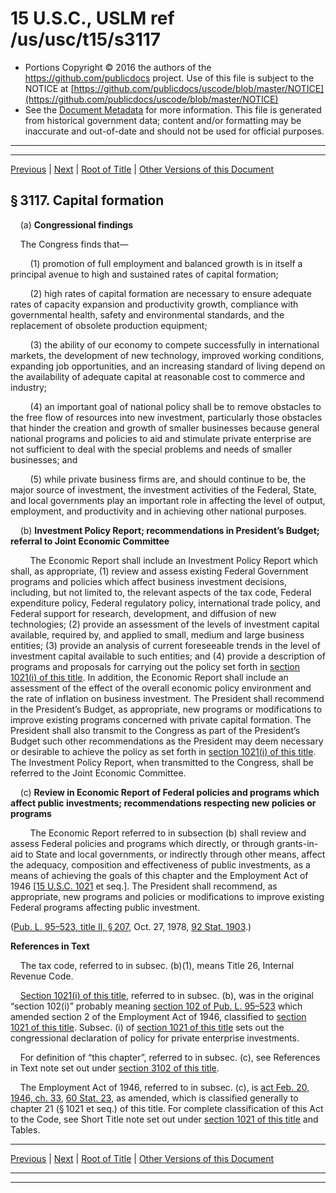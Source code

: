 ---
---

# 15 U.S.C., USLM ref /us/usc/t15/s3117

* Portions Copyright © 2016 the authors of the https://github.com/publicdocs project.
  Use of this file is subject to the NOTICE at [https://github.com/publicdocs/uscode/blob/master/NOTICE](https://github.com/publicdocs/uscode/blob/master/NOTICE)
* See the [Document Metadata](././../../../../..//README.md) for more information.
  This file is generated from historical government data; content and/or formatting may be inaccurate and out-of-date and should not be used for official purposes.

----------
----------

[Previous](./../../../../..//us/usc/t15/ch58/schI/m__us_usc_t15_s3116.md) | [Next](./../../../../..//us/usc/t15/ch58/schII/m__us_usc_t15_ch58_schII.md) | [Root of Title](./../../../../../) | [Other Versions of this Document](https://publicdocs.github.io/go/links?ns=uslm&ref=%2Fus%2Fusc%2Ft15%2Fs3117)

## § 3117. Capital formation

    (a) __Congressional findings__ 

    The Congress finds that—

        (1) promotion of full employment and balanced growth is in itself a principal avenue to high and sustained rates of capital formation;

        (2) high rates of capital formation are necessary to ensure adequate rates of capacity expansion and productivity growth, compliance with governmental health, safety and environmental standards, and the replacement of obsolete production equipment;

        (3) the ability of our economy to compete successfully in international markets, the development of new technology, improved working conditions, expanding job opportunities, and an increasing standard of living depend on the availability of adequate capital at reasonable cost to commerce and industry;

        (4) an important goal of national policy shall be to remove obstacles to the free flow of resources into new investment, particularly those obstacles that hinder the creation and growth of smaller businesses because general national programs and policies to aid and stimulate private enterprise are not sufficient to deal with the special problems and needs of smaller businesses; and

        (5) while private business firms are, and should continue to be, the major source of investment, the investment activities of the Federal, State, and local governments play an important role in affecting the level of output, employment, and productivity and in achieving other national purposes.

    (b) __Investment Policy Report; recommendations in President’s Budget; referral to Joint Economic Committee__ 

        The Economic Report shall include an Investment Policy Report which shall, as appropriate, (1) review and assess existing Federal Government programs and policies which affect business investment decisions, including, but not limited to, the relevant aspects of the tax code, Federal expenditure policy, Federal regulatory policy, international trade policy, and Federal support for research, development, and diffusion of new technologies; (2) provide an assessment of the levels of investment capital available, required by, and applied to small, medium and large business entities; (3) provide an analysis of current foreseeable trends in the level of investment capital available to such entities; and (4) provide a description of programs and proposals for carrying out the policy set forth in [section 1021(i) of this title][/us/usc/t15/s1021/i]. In addition, the Economic Report shall include an assessment of the effect of the overall economic policy environment and the rate of inflation on business investment. The President shall recommend in the President’s Budget, as appropriate, new programs or modifications to improve existing programs concerned with private capital formation. The President shall also transmit to the Congress as part of the President’s Budget such other recommendations as the President may deem necessary or desirable to achieve the policy as set forth in [section 1021(i) of this title][/us/usc/t15/s1021/i]. The Investment Policy Report, when transmitted to the Congress, shall be referred to the Joint Economic Committee.

    (c) __Review in Economic Report of Federal policies and programs which affect public investments; recommendations respecting new policies or programs__ 

        The Economic Report referred to in subsection (b) shall review and assess Federal policies and programs which directly, or through grants-in-aid to State and local governments, or indirectly through other means, affect the adequacy, composition and effectiveness of public investments, as a means of achieving the goals of this chapter and the Employment Act of 1946 \[[15 U.S.C. 1021][/us/usc/t15/s1021] et seq.\]. The President shall recommend, as appropriate, new programs and policies or modifications to improve existing Federal programs affecting public investment.

([Pub. L. 95–523, title II, § 207][/us/pl/95/523/s207], Oct. 27, 1978, [92 Stat. 1903][/us/stat/92/1903].)

 __References in Text__ 

    The tax code, referred to in subsec. (b)(1), means Title 26, Internal Revenue Code.

    [Section 1021(i) of this title][/us/usc/t15/s1021/i], referred to in subsec. (b), was in the original “section 102(i)” probably meaning [section 102 of Pub. L. 95–523][/us/pl/95/523/s102] which amended section 2 of the Employment Act of 1946, classified to [section 1021 of this title][/us/usc/t15/s1021]. Subsec. (i) of [section 1021 of this title][/us/usc/t15/s1021] sets out the congressional declaration of policy for private enterprise investments.

    For definition of “this chapter”, referred to in subsec. (c), see References in Text note set out under [section 3102 of this title][/us/usc/t15/s3102].

    The Employment Act of 1946, referred to in subsec. (c), is [act Feb. 20, 1946, ch. 33][/us/act/1946-02-20/ch33], [60 Stat. 23][/us/stat/60/23], as amended, which is classified generally to chapter 21 (§ 1021 et seq.) of this title. For complete classification of this Act to the Code, see Short Title note set out under [section 1021 of this title][/us/usc/t15/s1021] and Tables.

----------

[Previous](./../../../../..//us/usc/t15/ch58/schI/m__us_usc_t15_s3116.md) | [Next](./../../../../..//us/usc/t15/ch58/schII/m__us_usc_t15_ch58_schII.md) | [Root of Title](./../../../../../) | [Other Versions of this Document](https://publicdocs.github.io/go/links?ns=uslm&ref=%2Fus%2Fusc%2Ft15%2Fs3117)

----------
----------

[/us/usc/t15/s1021/i]: https://publicdocs.github.io/go/links?ns=uslm&ref=%2Fus%2Fusc%2Ft15%2Fs1021%2Fi
[/us/usc/t15/s1021/i]: https://publicdocs.github.io/go/links?ns=uslm&ref=%2Fus%2Fusc%2Ft15%2Fs1021%2Fi
[/us/usc/t15/s1021]: https://publicdocs.github.io/go/links?ns=uslm&ref=%2Fus%2Fusc%2Ft15%2Fs1021
[/us/pl/95/523/s207]: https://publicdocs.github.io/go/links?ns=uslm&ref=%2Fus%2Fpl%2F95%2F523%2Fs207
[/us/stat/92/1903]: https://publicdocs.github.io/go/links?ns=uslm&ref=%2Fus%2Fstat%2F92%2F1903
[/us/usc/t15/s1021/i]: https://publicdocs.github.io/go/links?ns=uslm&ref=%2Fus%2Fusc%2Ft15%2Fs1021%2Fi
[/us/pl/95/523/s102]: https://publicdocs.github.io/go/links?ns=uslm&ref=%2Fus%2Fpl%2F95%2F523%2Fs102
[/us/usc/t15/s1021]: https://publicdocs.github.io/go/links?ns=uslm&ref=%2Fus%2Fusc%2Ft15%2Fs1021
[/us/usc/t15/s1021]: https://publicdocs.github.io/go/links?ns=uslm&ref=%2Fus%2Fusc%2Ft15%2Fs1021
[/us/usc/t15/s3102]: https://publicdocs.github.io/go/links?ns=uslm&ref=%2Fus%2Fusc%2Ft15%2Fs3102
[/us/act/1946-02-20/ch33]: https://publicdocs.github.io/go/links?ns=uslm&ref=%2Fus%2Fact%2F1946-02-20%2Fch33
[/us/stat/60/23]: https://publicdocs.github.io/go/links?ns=uslm&ref=%2Fus%2Fstat%2F60%2F23
[/us/usc/t15/s1021]: https://publicdocs.github.io/go/links?ns=uslm&ref=%2Fus%2Fusc%2Ft15%2Fs1021


